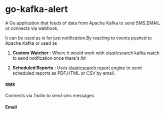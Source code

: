 # go-kafka-alert
A Go application that feeds of data from Apache Kafka to send SMS,EMAIL or connects via webhook.

It can  be used as is for just notification.By reacting to events pushed to Apache Kafka or used as

1. **Custom Watcher** : Where it would work with [elasticsearch kafka watch](https://github.com/malike/elasticsearch-kafka-watch) to send notification once there's _hit_

2. **Scheduled Reports** : Uses [elasticsearch report engine](https://github.com/malike/elasticsearch-report-engine) to send scheduled reports as PDF,HTML or CSV by email.



#### SMS

Connects via Twilio to send sms messages


#### Email

